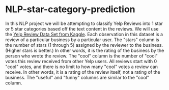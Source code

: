 # NLP-star-category-prediction
In this NLP project we will be attempting to classify Yelp Reviews into 1 star or 5 star categories based off the text content in the reviews.  We will use the [Yelp Review Data Set from Kaggle](https://www.kaggle.com/c/yelp-recsys-2013).  Each observation in this dataset is a review of a particular business by a particular user.  The "stars" column is the number of stars (1 through 5) assigned by the reviewer to the business. (Higher stars is better.) In other words, it is the rating of the business by the person who wrote the review.  The "cool" column is the number of "cool" votes this review received from other Yelp users.   All reviews start with 0 "cool" votes, and there is no limit to how many "cool" votes a review can receive. In other words, it is a rating of the review itself, not a rating of the business.  The "useful" and "funny" columns are similar to the "cool" column.

